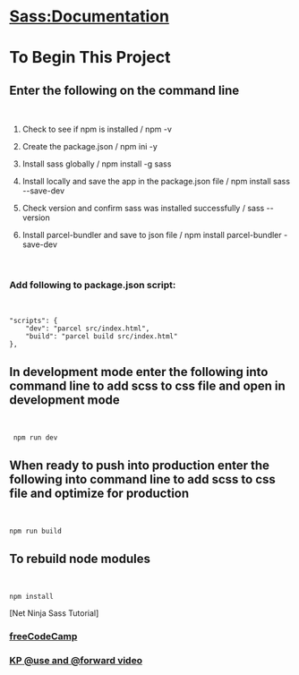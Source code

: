 # [Sass:Documentation](https://sass-lang.com/documentation/)

# To Begin This Project

## Enter the following on the command line
<br>  

1. Check to see if npm is installed / npm -v

2. Create the package.json / npm ini -y

3. Install sass globally / npm install -g sass

4. Install locally and save the app in the package.json file / npm install sass --save-dev

5. Check version and confirm sass was installed successfully / sass --version

6. Install parcel-bundler and save to json file / npm install parcel-bundler -save-dev

<br>

### Add following to package.json script:
<br>
    
    "scripts": {
        "dev": "parcel src/index.html",
        "build": "parcel build src/index.html"
    },

## In development mode enter the following into command line to add scss to css file and open in development mode
<br>
    
     npm run dev

## When ready to push into production enter the following into command line to add scss to css file and optimize for production
<br>
    
    npm run build

## To rebuild node modules
<br>
    
    npm install

[Net Ninja Sass Tutorial]

### [freeCodeCamp](https://www.youtube.com/watch?v=_a5j7KoflTs)

### [KP @use and @forward video](https://www.youtube.com/watch?v=CR-a8upNjJ0)